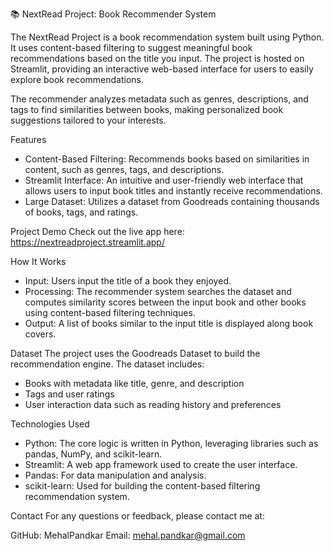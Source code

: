 📚 NextRead Project: Book Recommender System

The NextRead Project is a book recommendation system built using Python. It uses content-based filtering to suggest meaningful book recommendations based on the title you input. The project is hosted on Streamlit, providing an interactive web-based interface for users to easily explore book recommendations.

The recommender analyzes metadata such as genres, descriptions, and tags to find similarities between books, making personalized book suggestions tailored to your interests.

Features
 - Content-Based Filtering: Recommends books based on similarities in content, such as genres, tags, and descriptions.
 - Streamlit Interface: An intuitive and user-friendly web interface that allows users to input book titles and instantly receive recommendations.
 - Large Dataset: Utilizes a dataset from Goodreads containing thousands of books, tags, and ratings.
   
Project Demo
Check out the live app here: https://nextreadproject.streamlit.app/

How It Works
 - Input: Users input the title of a book they enjoyed.
 - Processing: The recommender system searches the dataset and computes similarity scores between the input book and other books using content-based filtering techniques.
 - Output: A list of books similar to the input title is displayed along book covers.

Dataset
The project uses the Goodreads Dataset to build the recommendation engine. The dataset includes:

 - Books with metadata like title, genre, and description
 - Tags and user ratings
 - User interaction data such as reading history and preferences

Technologies Used
 - Python: The core logic is written in Python, leveraging libraries such as pandas, NumPy, and scikit-learn.
 - Streamlit: A web app framework used to create the user interface.
 - Pandas: For data manipulation and analysis.
 - scikit-learn: Used for building the content-based filtering recommendation system.

Contact
For any questions or feedback, please contact me at:

GitHub: MehalPandkar
Email: mehal.pandkar@gmail.com
